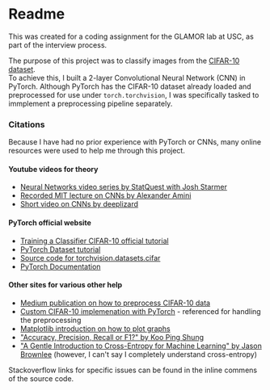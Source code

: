 # Readme 
This was created for a coding assignment for the GLAMOR lab at USC, as part of the interview process. 

The purpose of this project was to classify images from the [CIFAR-10 dataset](https://www.cs.toronto.edu/~kriz/cifar.html).  
To achieve this, I built a 2-layer Convolutional Neural Network (CNN) in PyTorch.
Although PyTorch has the CIFAR-10 dataset already loaded and preprocessed for use under `torch.torchvision`, I was specifically tasked to immplement a preprocessing pipeline separately.

### Citations 
Because I have had no prior experience with PyTorch or CNNs, many online resources were used to help me through this project. 

#### Youtube videos for theory 
- [Neural Networks video series by StatQuest with Josh Starmer](https://www.youtube.com/watch?v=CqOfi41LfDw&list=PLblh5JKOoLUIxGDQs4LFFD--41Vzf-ME1)
- [Recorded MIT lecture on CNNs by Alexander Amini](https://www.youtube.com/watch?v=iaSUYvmCekI)
- [Short video on CNNs by deeplizard](https://www.youtube.com/watch?v=YRhxdVk_sIs)

#### PyTorch official website 
- [Training a Classifier CIFAR-10 official tutorial](https://pytorch.org/tutorials/beginner/blitz/cifar10_tutorial.html)
- [PyTorch Dataset tutorial](https://pytorch.org/tutorials/beginner/basics/data_tutorial.html)
- [Source code for torchvision.datasets.cifar](https://pytorch.org/vision/0.12/_modules/torchvision/datasets/cifar.html)
- [PyTorch Documentation](https://pytorch.org/docs/stable/index.html)

#### Other sites for various other help 
- [Medium publication on how to preprocess CIFAR-10 data](https://medium.com/@rhythm10/image-preprocessing-for-cifar-10-dataset-f2b5cdb221bb)
- [Custom CIFAR-10 implemenation with PyTorch](https://www.kaggle.com/code/uvxy1234/cifar-10-implementation-with-pytorch/notebook) - referenced for handling the preprocessing 
- [Matplotlib introduction on how to plot graphs](https://matplotlib.org/stable/tutorials/introductory/pyplot.html)
- ["Accuracy, Precision, Recall or F1?" by Koo Ping Shung](https://towardsdatascience.com/accuracy-precision-recall-or-f1-331fb37c5cb9)
- ["A Gentle Introduction to Cross-Entropy for Machine Learning" by Jason Brownlee](https://machinelearningmastery.com/cross-entropy-for-machine-learning/) (however, I can't say I completely understand cross-entropy)

Stackoverflow links for specific issues can be found in the inline commens of the source code. 
